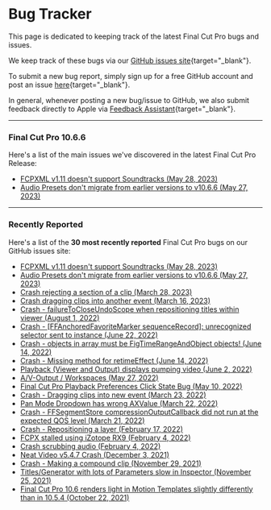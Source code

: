 # Bug Tracker

This page is dedicated to keeping track of the latest Final Cut Pro bugs and issues.

We keep track of these bugs via our [GitHub issues site](https://github.com/CommandPost/FCPCafe/issues){target="_blank"}.

To submit a new bug report, simply sign up for a free GitHub account and post an issue [here](https://github.com/CommandPost/FCPCafe/issues){target="_blank"}.

In general, whenever posting a new bug/issue to GitHub, we also submit feedback directly to Apple via [Feedback Assistant](https://feedbackassistant.apple.com){target="_blank"}.

---

### Final Cut Pro 10.6.6

Here's a list of the main issues we've discovered in the latest Final Cut Pro Release:

- [FCPXML v1.11 doesn't support Soundtracks (May 28, 2023)](https://github.com/CommandPost/FCPCafe/issues/94)
- [Audio Presets don't migrate from earlier versions to v10.6.6 (May 27, 2023)](https://github.com/CommandPost/FCPCafe/issues/92)

---

### Recently Reported

Here's a list of the **30 most recently reported** Final Cut Pro bugs on our GitHub issues site:

- [FCPXML v1.11 doesn't support Soundtracks (May 28, 2023)](https://github.com/CommandPost/FCPCafe/issues/94)
- [Audio Presets don't migrate from earlier versions to v10.6.6 (May 27, 2023)](https://github.com/CommandPost/FCPCafe/issues/92)
- [Crash rejecting a section of a clip (March 28, 2023)](https://github.com/CommandPost/FCPCafe/issues/88)
- [Crash dragging clips into another event (March 16, 2023)](https://github.com/CommandPost/FCPCafe/issues/87)
- [Crash - failureToCloseUndoScope when repositioning titles within viewer (August 1, 2022)](https://github.com/CommandPost/FCPCafe/issues/84)
- [Crash - [FFAnchoredFavoriteMarker sequenceRecord]: unrecognized selector sent to instance (June 22, 2022)](https://github.com/CommandPost/FCPCafe/issues/83)
- [Crash - objects in array must be FigTimeRangeAndObject objects! (June 14, 2022)](https://github.com/CommandPost/FCPCafe/issues/82)
- [Crash - Missing method for retimeEffect (June 14, 2022)](https://github.com/CommandPost/FCPCafe/issues/81)
- [Playback (Viewer and Output) displays pumping video (June 2, 2022)](https://github.com/CommandPost/FCPCafe/issues/80)
- [A/V-Output / Workspaces (May 27, 2022)](https://github.com/CommandPost/FCPCafe/issues/79)
- [Final Cut Pro Playback Preferences Click State Bug (May 10, 2022)](https://github.com/CommandPost/FCPCafe/issues/77)
- [Crash - Dragging clips into new event (March 23, 2022)](https://github.com/CommandPost/FCPCafe/issues/74)
- [Pan Mode Dropdown has wrong AXValue (March 22, 2022)](https://github.com/CommandPost/FCPCafe/issues/73)
- [Crash - FFSegmentStore compressionOutputCallback did not run at the expected QOS level (March 21, 2022)](https://github.com/CommandPost/FCPCafe/issues/72)
- [Crash - Repositioning a layer (February 17, 2022)](https://github.com/CommandPost/FCPCafe/issues/71)
- [FCPX stalled using iZotope RX9 (February 4, 2022)](https://github.com/CommandPost/FCPCafe/issues/70)
- [Crash scrubbing audio (February 4, 2022)](https://github.com/CommandPost/FCPCafe/issues/69)
- [Neat Video v5.4.7 Crash (December 3, 2021)](https://github.com/CommandPost/FCPCafe/issues/68)
- [Crash - Making a compound clip (November 29, 2021)](https://github.com/CommandPost/FCPCafe/issues/67)
- [Titles/Generator with lots of Parameters slow in Inspector (November 25, 2021)](https://github.com/CommandPost/FCPCafe/issues/66)
- [Final Cut Pro 10.6 renders light in Motion Templates slightly differently than in 10.5.4 (October 22, 2021)](https://github.com/CommandPost/FCPCafe/issues/65)
